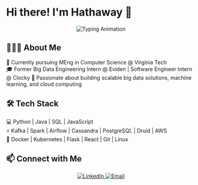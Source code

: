 # Hi there! I'm Hathaway 👋  

<p align="center">
  <img src="https://readme-typing-svg.demolab.com?font=Fira+Code&weight=500&size=22&pause=1000&color=CCDF92&center=true&vCenter=true&multiline=true&width=600&height=60&lines=Passionate+about+Big+Data+and+Cloud+☁️" alt="Typing Animation">
</p>

## 👩🏻‍💻 About Me  
🔭 Currently pursuing MEng in Computer Science @ Virginia Tech  
🎓 Former Big Data Engineering Intern @ Eviden | Software Engineer Intern @ Clocky 
🌱 Passionate about building scalable big data solutions, machine learning, and cloud computing  

## 🛠 Tech Stack  
💻 Python | Java | SQL | JavaScript  
⚡ Kafka | Spark | Airflow | Cassandra | PostgreSQL | Druid | AWS  
🔧 Docker | Kubernetes | Flask | React | Git | Linux  



## 📫 Connect with Me  
<p align="center">
  <a href="https://www.linkedin.com/in/hathawaychen/">
    <img src="https://img.shields.io/badge/LinkedIn-blue?style=flat&logo=linkedin" alt="LinkedIn">
  </a>
  <a href="mailto:hathaway1214@gmail.com">
    <img src="https://img.shields.io/badge/Email-D14836?style=flat&logo=gmail&logoColor=white" alt="Email">
  </a>
</p>

